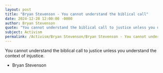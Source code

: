 ```yaml
---
layout: post
title: "Bryan Stevenson - You cannot understand the biblical call"
date: 2024-12-28 12:00:00 -0000
author: Bryan Stevenson
quote: "You cannot understand the biblical call to justice unless you understand the context of injustice."
subject: Activism
permalink: /Activism/Bryan Stevenson/Bryan Stevenson - You cannot understand the biblical call
---
```


You cannot understand the biblical call to justice unless you understand the context of injustice.

- Bryan Stevenson
